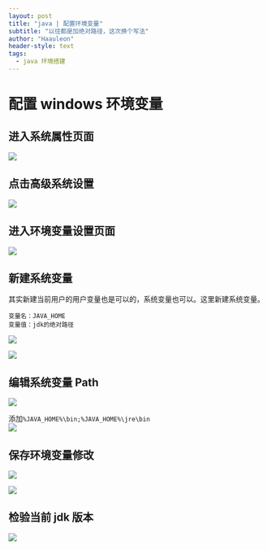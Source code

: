 ```yaml
---
layout: post
title: "java | 配置环境变量"
subtitle: "以往都是加绝对路径，这次换个写法"
author: "Haauleon"
header-style: text
tags:
  - java 环境搭建
---
```




# 配置 windows 环境变量
## 进入系统属性页面
![](\img\in-post\2020-08-31-java1-2\1.png) 


## 点击高级系统设置
![](\img\in-post\2020-08-31-java1-2\2.png) 


## 进入环境变量设置页面
![](\img\in-post\2020-08-31-java1-2\3.png) 


## 新建系统变量
其实新建当前用户的用户变量也是可以的，系统变量也可以。这里新建系统变量。    
```
变量名：JAVA_HOME
变量值：jdk的绝对路径
```


![](\img\in-post\2020-08-31-java1-2\4.png)     

![](\img\in-post\2020-08-31-java1-2\5.png)         


## 编辑系统变量 Path
![](\img\in-post\2020-08-31-java1-2\6.png)     

添加`%JAVA_HOME%\bin;%JAVA_HOME%\jre\bin`     
![](\img\in-post\2020-08-31-java1-2\7.png)


## 保存环境变量修改
![](\img\in-post\2020-08-31-java1-2\8.png)      

![](\img\in-post\2020-08-31-java1-2\9.png)


## 检验当前 jdk 版本    
![](\img\in-post\2020-08-31-java1-2\10.png)
